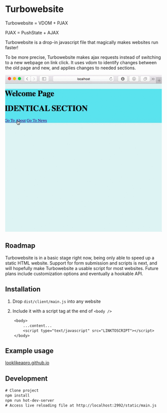 # Turbowebsite

Turbowebsite = VDOM + PJAX

PJAX = PushState + AJAX

Turbowebsite is a drop-in javascript file that magically makes websites run faster!

To be more precise, Turbowebsite makes ajax requests instead of switching to a new webpage on link click. It uses vdom to identify changes between the old page and new, and applies changes to needed sections.

![](example/demo.gif)

## Roadmap

Turbowebsite is in a basic stage right now, being only able to speed up a static HTML website. Support for form submission and scripts is next, and will hopefully make Turbowebsite a usable script for most websites. Future plans include customization options and eventually a hookable API.

## Installation

1. Drop `dist/client/main.js` into any website

2. Include it with a script tag at the end of `<body />`

```
	<body>
		...content...
		<script type="text/javascript" src="LINKTOSCRIPT"></script>
	</body>
```

## Example usage

[looklikeapro.github.io](http://looklikeapro.github.io)

## Development

	# Clone project
	npm install
	npm run hot-dev-server
	# Access live reloading file at http://localhost:2992/static/main.js
